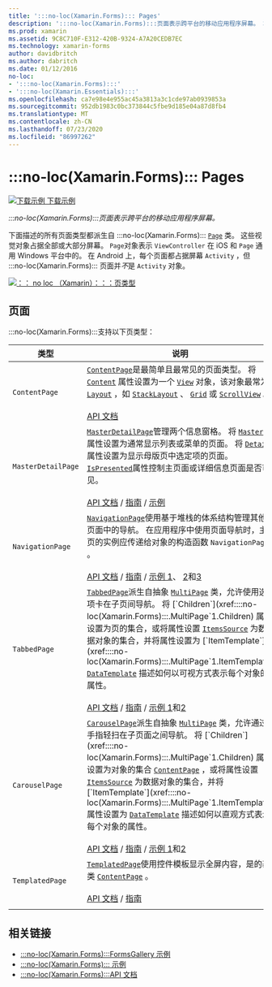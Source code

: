 ```yaml
---
title: ':::no-loc(Xamarin.Forms)::: Pages'
description: ':::no-loc(Xamarin.Forms):::页面表示跨平台的移动应用程序屏幕。 本文列出了中包含的页 :::no-loc(Xamarin.Forms)::: 。'
ms.prod: xamarin
ms.assetid: 9C8C710F-E312-420B-9324-A7A20CEDB7EC
ms.technology: xamarin-forms
author: davidbritch
ms.author: dabritch
ms.date: 01/12/2016
no-loc:
- ':::no-loc(Xamarin.Forms):::'
- ':::no-loc(Xamarin.Essentials):::'
ms.openlocfilehash: ca7e98e4e955ac45a3813a3c1cde97ab0939853a
ms.sourcegitcommit: 952db1983c0bc373844c5fbe9d185e04a87d8fb4
ms.translationtype: MT
ms.contentlocale: zh-CN
ms.lasthandoff: 07/23/2020
ms.locfileid: "86997262"
---
```

# <a name="no-locxamarinforms-pages"></a>:::no-loc(Xamarin.Forms)::: Pages

[![下载示例](~/media/shared/download.png) 下载示例](https://docs.microsoft.com/samples/xamarin/xamarin-forms-samples/formsgallery/)

_:::no-loc(Xamarin.Forms):::页面表示跨平台的移动应用程序屏幕。_

下面描述的所有页面类型都派生自 :::no-loc(Xamarin.Forms)::: [`Page`](xref::::no-loc(Xamarin.Forms):::.Page) 类。 这些视觉对象占据全部或大部分屏幕。 `Page`对象表示 `ViewController` 在 iOS 和 `Page` 通用 Windows 平台中的。 在 Android 上，每个页面都占据屏幕 `Activity` ，但 :::no-loc(Xamarin.Forms)::: 页面并*不*是 `Activity` 对象。

[![：： no loc （Xamarin）：：：页类型](pages-images/pages-sml.png)](pages-images/pages.png#lightbox "：： no loc （Xamarin）：：：页类型")

## <a name="pages"></a>页面

:::no-loc(Xamarin.Forms):::支持以下页类型：

| 类型 | 说明 | 外观 |
| --- | --- | --- |
| `ContentPage` | [`ContentPage`](xref::::no-loc(Xamarin.Forms):::.ContentPage)是最简单且最常见的页面类型。 将 [`Content`](xref::::no-loc(Xamarin.Forms):::.ContentPage.Content) 属性设置为一个 [`View`](views.md) 对象，该对象最常为 [`Layout`](layouts.md) ，如 [`StackLayout`](xref::::no-loc(Xamarin.Forms):::.StackLayout) 、 [`Grid`](xref::::no-loc(Xamarin.Forms):::.Grid) 或 [`ScrollView`](xref::::no-loc(Xamarin.Forms):::.ScrollView) 。<br /><br />[API 文档](xref::::no-loc(Xamarin.Forms):::.ContentPage) | [![ContentPage 示例](pages-images/ContentPage.png "ContentPage 示例")](pages-images/ContentPage-Large.png#lightbox "ContentPage 示例")<br />[此页](https://github.com/xamarin/xamarin-forms-samples/blob/master/FormsGallery/FormsGallery/FormsGallery/CodeExamples/ContentPageDemoPage.cs)  /  的 c # 代码[XAML 页](https://github.com/xamarin/xamarin-forms-samples/blob/master/FormsGallery/FormsGallery/FormsGallery/XamlExamples/ContentPageDemoPage.xaml) |
| `MasterDetailPage` | [`MasterDetailPage`](xref::::no-loc(Xamarin.Forms):::.MasterDetailPage)管理两个信息窗格。 将 [`Master`](xref::::no-loc(Xamarin.Forms):::.MasterDetailPage.Master) 属性设置为通常显示列表或菜单的页面。 将 [`Detail`](xref::::no-loc(Xamarin.Forms):::.MasterDetailPage.Detail) 属性设置为显示母版页中选定项的页面。 [`IsPresented`](xref::::no-loc(Xamarin.Forms):::.MasterDetailPage.IsPresented)属性控制主页面或详细信息页面是否可见。<br /><br />[API 文档](xref::::no-loc(Xamarin.Forms):::.MasterDetailPage)  / [指南](~/xamarin-forms/app-fundamentals/navigation/master-detail-page.md)  / [示例](https://docs.microsoft.com/samples/xamarin/xamarin-forms-samples/navigation-masterdetailpage) | [![MasterDetailPage 示例](pages-images/MasterDetailPage.png "MasterDetailPage 示例")](pages-images/MasterDetailPage-Large.png#lightbox "MasterDetailPage 示例")<br />[此页](https://github.com/xamarin/xamarin-forms-samples/blob/master/FormsGallery/FormsGallery/FormsGallery/CodeExamples/MasterDetailPageDemoPage.cs)  /  的 c # 代码带有[代码隐藏](https://github.com/xamarin/xamarin-forms-samples/blob/master/FormsGallery/FormsGallery/FormsGallery/XamlExamples/MasterDetailPageDemoPage.xaml.cs)的[XAML 页](https://github.com/xamarin/xamarin-forms-samples/blob/master/FormsGallery/FormsGallery/FormsGallery/XamlExamples/MasterDetailPageDemoPage.xaml) |
| `NavigationPage` | [`NavigationPage`](xref::::no-loc(Xamarin.Forms):::.NavigationPage)使用基于堆栈的体系结构管理其他页面中的导航。 在应用程序中使用页面导航时，主页的实例应传递给对象的构造函数 `NavigationPage` 。<br /><br />[API 文档](xref::::no-loc(Xamarin.Forms):::.NavigationPage)  / [指南](~/xamarin-forms/app-fundamentals/navigation/hierarchical.md)  / [示例 1](https://docs.microsoft.com/samples/xamarin/xamarin-forms-samples/navigation-hierarchical)、 [2](https://docs.microsoft.com/samples/xamarin/xamarin-forms-samples/navigation-passingdata)和[3](https://docs.microsoft.com/samples/xamarin/xamarin-forms-samples/navigation-loginflow)  | [![NavigationPage 示例](pages-images/NavigationPage.png "NavigationPage 示例")](pages-images/NavigationPage-Large.png#lightbox "NavigationPage 示例")<br />[此页](https://github.com/xamarin/xamarin-forms-samples/blob/master/FormsGallery/FormsGallery/FormsGallery/CodeExamples/NavigationPageDemoPage.cs)  /  的 c # 代码[代码为 "隐藏](https://github.com/xamarin/xamarin-forms-samples/blob/master/FormsGallery/FormsGallery/FormsGallery/XamlExamples/NavigationPageDemoPage.xaml.cs)" 的[XAML 页](https://github.com/xamarin/xamarin-forms-samples/blob/master/FormsGallery/FormsGallery/FormsGallery/XamlExamples/NavigationPageDemoPage.xaml) |
| `TabbedPage` | [`TabbedPage`](xref::::no-loc(Xamarin.Forms):::.TabbedPage)派生自抽象 [`MultiPage`](xref::::no-loc(Xamarin.Forms):::.MultiPage`1) 类，允许使用选项卡在子页间导航。 将 [`Children`](xref::::no-loc(Xamarin.Forms):::.MultiPage`1.Children) 属性设置为页的集合，或将属性设置 [`ItemsSource`](xref::::no-loc(Xamarin.Forms):::.MultiPage`1.ItemsSource) 为数据对象的集合，并将属性设置为 [`ItemTemplate`](xref::::no-loc(Xamarin.Forms):::.MultiPage`1.ItemTemplate) [`DataTemplate`](xref::::no-loc(Xamarin.Forms):::.DataTemplate) 描述如何以可视方式表示每个对象的属性。<br /><br />[API 文档](xref::::no-loc(Xamarin.Forms):::.TabbedPage)  / [指南](~/xamarin-forms/app-fundamentals/navigation/tabbed-page.md)  / [示例 1](https://docs.microsoft.com/samples/xamarin/xamarin-forms-samples/navigation-tabbedpage)和[2](https://docs.microsoft.com/samples/xamarin/xamarin-forms-samples/navigation-tabbedpagewithnavigationpage) | [![TabbedPage 示例](pages-images/TabbedPage.png "TabbedPage 示例")](pages-images/TabbedPage-Large.png#lightbox "TabbedPage 示例")<br />[此页](https://github.com/xamarin/xamarin-forms-samples/blob/master/FormsGallery/FormsGallery/FormsGallery/CodeExamples/TabbedPageDemoPage.cs)  /  的 c # 代码[XAML 页](https://github.com/xamarin/xamarin-forms-samples/blob/master/FormsGallery/FormsGallery/FormsGallery/XamlExamples/TabbedPageDemoPage.xaml) |
| `CarouselPage` | [`CarouselPage`](xref::::no-loc(Xamarin.Forms):::.CarouselPage)派生自抽象 [`MultiPage`](xref::::no-loc(Xamarin.Forms):::.MultiPage`1) 类，允许通过手指轻扫在子页面之间导航。 将 [`Children`](xref::::no-loc(Xamarin.Forms):::.MultiPage`1.Children) 属性设置为对象的集合 [`ContentPage`](xref::::no-loc(Xamarin.Forms):::.ContentPage) ，或将属性设置 [`ItemsSource`](xref::::no-loc(Xamarin.Forms):::.MultiPage`1.ItemsSource) 为数据对象的集合，并将 [`ItemTemplate`](xref::::no-loc(Xamarin.Forms):::.MultiPage`1.ItemTemplate) 属性设置为 [`DataTemplate`](xref::::no-loc(Xamarin.Forms):::.DataTemplate) 描述如何以直观方式表示每个对象的属性。<br /><br />[API 文档](xref::::no-loc(Xamarin.Forms):::.CarouselPage)  / [指南](~/xamarin-forms/app-fundamentals/navigation/carousel-page.md)  / [示例 1](https://docs.microsoft.com/samples/xamarin/xamarin-forms-samples/navigation-carouselpage)和[2](https://docs.microsoft.com/samples/xamarin/xamarin-forms-samples/navigation-carouselpagetemplate) | [![CarouselPage 示例](pages-images/CarouselPage.png "CarouselPage 示例")](pages-images/CarouselPage-Large.png#lightbox "CarouselPage 示例")<br />[此页](https://github.com/xamarin/xamarin-forms-samples/blob/master/FormsGallery/FormsGallery/FormsGallery/CodeExamples/CarouselPageDemoPage.cs)  /  的 c # 代码[XAML 页](https://github.com/xamarin/xamarin-forms-samples/blob/master/FormsGallery/FormsGallery/FormsGallery/XamlExamples/CarouselPageDemoPage.xaml) |
| `TemplatedPage` | [`TemplatedPage`](xref::::no-loc(Xamarin.Forms):::.TemplatedPage)使用控件模板显示全屏内容，是的基类 [`ContentPage`](xref::::no-loc(Xamarin.Forms):::.ContentPage) 。<br /><br />[API 文档](xref::::no-loc(Xamarin.Forms):::.TemplatedPage)  / [指南](~/xamarin-forms/app-fundamentals/templates/control-template.md) | [![TemplatedPage 示例](pages-images/TemplatedPage.png "TemplatedPage 示例")](pages-images/TemplatedPage.png "TemplatedPage 示例") |
|     |     |     |

## <a name="related-links"></a>相关链接

- [:::no-loc(Xamarin.Forms):::FormsGallery 示例](https://docs.microsoft.com/samples/xamarin/xamarin-forms-samples/formsgallery)
- [:::no-loc(Xamarin.Forms)::: 示例](https://docs.microsoft.com/samples/browse/?products=xamarin&term=:::no-loc(Xamarin.Forms):::)
- [:::no-loc(Xamarin.Forms):::API 文档](https://docs.microsoft.com/dotnet/api/xamarin.forms?view=xamarin-forms)
